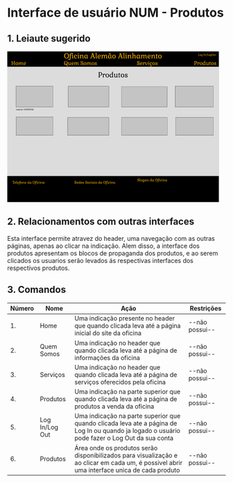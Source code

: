 # Interface de usuário NUM - Produtos

## 1. Leiaute sugerido

![Produtos](leiaute/Produtos.png)

## 2. Relacionamentos com outras interfaces

Esta interface permite atravez do header, uma navegação com as outras páginas, apenas ao clicar na indicação. Alem disso, a interface dos produtos apresentam os blocos de propaganda dos produtos, e ao serem clicados os usuarios serão levados ás respectivas interfaces dos respectivos produtos.

## 3. Comandos

| **Número** | **Nome** | **Ação** | **Restrições** |
| --- | --- | --- | --- |
|1. | Home | Uma indicação presente no header que quando clicada leva até a página inicial do site da oficina | --não possui-- |
|2. | Quem Somos | Uma indicação no header que quando clicada leva até a página de informações da oficina | --não possui-- |
|3. | Serviços | Uma indicação no header que quando clicada leva até a página de serviços oferecidos pela oficina | --não possui-- |
|4. | Produtos | Uma indicação na parte superior que quando clicada leva até a página de produtos a venda da oficina | --não possui-- |
|5. | Log In/Log Out | Uma indicação na parte superior que quando clicada leva ate a página de Log In ou quando ja logado o usuário pode fazer o Log Out da sua conta | --não possui-- |
|6. | Produtos | Área onde os produtos serão disponibilizados para visualização e ao clicar em cada um, é possivel abrir uma interface unica de cada produto | --não possui-- |
